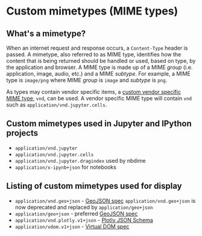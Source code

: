 # Custom mimetypes (MIME types)


## What's a mimetype?

When an internet request and response occurs, a `Content-Type` header is
passed. A mimetype, also referred to as MIME type, identifies how the content
that is being returned should be handled or used, based on type, by the
application and browser. A MIME type is made up of a MIME *group* (i.e.
application, image, audio, etc.) and a MIME *subtype*. For example, a MIME
type is `image/png` where MIME *group* is `image` and *subtype* is `png`.

As types may contain vendor specific items, a
[custom vendor specific MIME type](https://en.wikipedia.org/wiki/Media_type#Vendor_tree),
`vnd`, can be used. A vendor specific MIME type will contain `vnd` such as
`application/vnd.jupyter.cells`.


## Custom mimetypes used in Jupyter and IPython projects

- `application/vnd.jupyter`
- `application/vnd.jupyter.cells`
- `application/vnd.jupyter.dragindex` used by nbdime
- `application/x-ipynb+json` for notebooks

##  Listing of custom mimetypes used for display

* `application/vnd.geo+json` - [GeoJSON spec](http://geojson.org/geojson-spec.html)
  `application/vnd.geo+json` is now deprecated and replaced by
  `application/geo+json`
* `application/geo+json` - preferred [GeoJSON spec](http://geojson.org/geojson-spec.html)
* `application/vnd.plotly.v1+json` - [Plotly JSON Schema](http://help.plot.ly/json-chart-schema/)
* `application/vdom.v1+json` - [Virtual DOM spec](https://github.com/nteract/vdom/blob/master/docs/spec.md)
